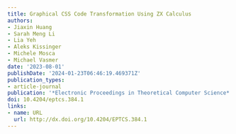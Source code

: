 ```yaml
---
title: Graphical CSS Code Transformation Using ZX Calculus
authors:
- Jiaxin Huang
- Sarah Meng Li
- Lia Yeh
- Aleks Kissinger
- Michele Mosca
- Michael Vasmer
date: '2023-08-01'
publishDate: '2024-01-23T06:46:19.469371Z'
publication_types:
- article-journal
publication: '*Electronic Proceedings in Theoretical Computer Science*'
doi: 10.4204/eptcs.384.1
links:
- name: URL
  url: http://dx.doi.org/10.4204/EPTCS.384.1
---
```

